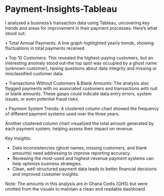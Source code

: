 # Payment-Insights-Tableau

I analysed a business’s transaction data using Tableau, uncovering key trends and areas for improvement in their payment processes. Here’s what stood out:

• Total Annual Payments: A line graph highlighted yearly trends, showing fluctuations in total payments received. 

• Top 10 Customers: This revealed the highest-paying customers, but an interesting anomaly stood out-the top spot was occupied by a ghost name (unknown customer), raising questions about data integrity and missing or misclassified customer data.

• Transactions Without Customers & Blank Amounts: The analysis also flagged payments with no associated customers and transactions with null or blank amounts. These gasps could indicate data entry errors, system issues, or even potential fraud risks. 

• Payment System Trends:
A clustered column chart showed the frequency of different payment systems used over the three years.

Another clustered column chart visualized the total amount generated by each payment system, helping assess their impact on revenue.

Key Insights:

- Data inconsistencies (ghost names, missing customers, and blank amounts) need addressing to improve reporting accuracy.
- Reviewing the most-used and highest-revenue payment systems can help optimize business strategies.
- Clean, well-structured payment data leads to better financial decisions and improved customer insights.

Note: The amounts in this analysis are in Ghana Cedis (GHS) but were omitted from the visuals to maintain a clean and readable dashboard.
